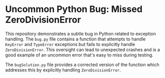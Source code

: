 # Uncommon Python Bug: Missed ZeroDivisionError

This repository demonstrates a subtle bug in Python related to exception handling. The `bug.py` file contains a function that attempts to handle `KeyError` and `TypeError` exceptions but fails to explicitly handle `ZeroDivisionError`. This oversight can lead to unexpected crashes and is a good example of an uncommon error that's easy to miss during testing.

The `bugSolution.py` file provides a corrected version of the function which addresses this by explicitly handling `ZeroDivisionError`.